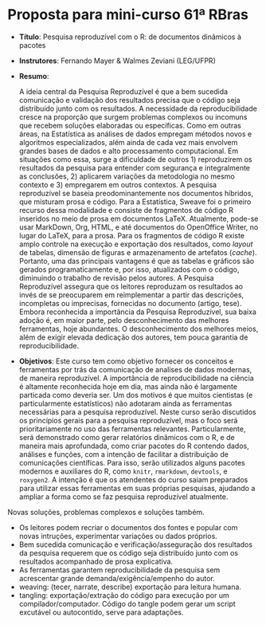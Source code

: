 # Proposta para mini-curso 61ª RBras

- **Título**: Pesquisa reproduzível com o R: de documentos dinâmicos à
  pacotes

- **Instrutores**: Fernando Mayer & Walmes Zeviani (LEG/UFPR)

- **Resumo**:

  A ideia central da Pesquisa Reproduzível é que a bem sucedida
  comunicação e validação dos resultados precisa que o código seja
  distribuído junto com os resultados. A necessidade da
  reproducibilidade cresce na proporção que surgem problemas complexos
  ou incomuns que recebem soluções elaboradas ou específicas. Como em
  outras áreas, na Estatística as análises de dados empregam métodos
  novos e algoritmos especializados, além ainda de cada vez mais
  envolvem grandes bases de dados e alto processamento computacional. Em
  situações como essa, surge a dificuldade de outros 1) reproduzirem os
  resultados da pesquisa para entender com segurança e integralmente as
  conclusões, 2) aplicarem variações da metodologia no mesmo contexto e
  3) empregarem em outros contextos. A pesquisa reproduzível se baseia
  preodominantemente nos documentos híbridos, que misturam prosa e
  código. Para a Estatística, Sweave foi o primeiro recurso dessa
  modalidade e consiste de fragmentos de código R inseridos no meio de
  prosa em documentos LaTeX. Atualmente, pode-se usar MarkDown, Org,
  HTML, e até documentos do OpenOffice Writer, no lugar do LaTeX, para a
  prosa. Para os fragmentos de código R existe amplo controle na
  execução e exportação dos resultados, como *layout* de tabelas,
  dimensão de figuras e armazenamento de artefatos (*cache*). Portanto,
  uma das principais vantagens é que as tabelas e gráficos são gerados
  programaticamente e, por isso, atualizados com o código, diminuindo o
  trabalho de revisão pelos autores. A Pesquisa Reproduzível assegura
  que os leitores reproduzam os resultados ao invés de se preocuparem em
  reimplementar a partir das descrições, incompletas ou imprecisas,
  fornecidas no documento (artigo, tese). Embora reconhecida a
  importância da Pesquisa Reproduzível, sua baixa adoção é, em maior
  parte, pelo desconhecimento das melhores ferramentas, hoje
  abundantes. O desconhecimento dos melhores meios, além de exigir
  elevada dedicação dos autores, tem pouca garantia de
  reproducibilidade.

- **Objetivos**: Este curso tem como objetivo fornecer os conceitos e
  ferramentas por trás da comunicação de analises de dados modernas, de
  maneira reproduzível. A importância de reproducibilidade na ciência é
  altamente reconhecida hoje em dia, mas ainda não é largamente
  particada como deveria ser. Um dos motivos é que muitos cientistas (e
  particularmente estatísticos) não adotaram ainda as ferramentas
  necessárias para a pesquisa reproduzível. Neste curso serão discutidos
  os princípios gerais para a pesquisa reproduzível, mas o foco será
  prioritariamente no uso das ferramentas relevantes. Particularmente,
  será demonstrado como gerar relatórios dinâmicos com o R, e de maneira
  mais aprofundada, como criar pacotes do R contendo dados, análises e
  funções, com a intenção de facilitar a distribuição de comunicações
  científicas. Para isso, serão utilizados alguns pacotes modernos e
  auxiliares do R, como `knitr`, `rmarkdown`, `devtools`, e
  `roxygen2`. A intenção é que os atendentes do curso saiam preparados
  para utilizar essas ferramentas em suas próprias pesquisas, ajudando a
  ampliar a forma como se faz pesquisa reproduzível atualmente.

<!-- BRAINSTORM -->

Novas soluções, problemas complexos e soluções também.

  * Os leitores podem recriar o documentos dos fontes e popular com
    novas intruções, experimentar variações ou dados próprios.
  * Bem sucedida comunicação e verificação/asseguração dos resultados da
    pesquisa requerem que os código seja distribuído junto com os
    resultados acompanhado de prosa explicativa.
  * As ferramentas garantem reproducibilidade da pesquisa sem
    acrescentar grande demanda/exigência/empenho do autor.
  * weaving: (tecer, narrate, describe) exportação para leitura humana.
  * tangling: exportação/extração do código para execução por um
    compilador/computador. Código do tangle podem gerar um script
    excutável ou autocontido, serve para adaptações.

